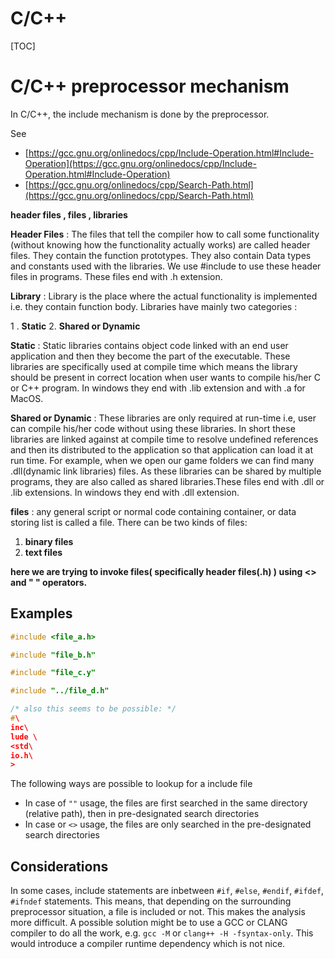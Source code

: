 C/C++
===========
[TOC]

C/C++ preprocessor mechanism
===========

In C/C++, the include mechanism is done by the preprocessor.

See
 - [https://gcc.gnu.org/onlinedocs/cpp/Include-Operation.html#Include-Operation](https://gcc.gnu.org/onlinedocs/cpp/Include-Operation.html#Include-Operation)
 - [https://gcc.gnu.org/onlinedocs/cpp/Search-Path.html](https://gcc.gnu.org/onlinedocs/cpp/Search-Path.html)
 
 
 
 **header files , files , libraries**
 
 **Header Files** : The files that tell the compiler how to call some functionality (without knowing how the functionality actually works) are called header files. They contain the function prototypes. They also contain Data types and constants used with the libraries. We use #include to use these header files in programs. These files end with .h extension.
 
 **Library** : Library is the place where the actual functionality is implemented i.e. they contain function body. Libraries have mainly two categories :

1 . **Static**
2. **Shared or Dynamic**

**Static** : Static libraries contains object code linked with an end user application and then they become the part of the executable. These libraries are specifically used at compile time which means the library should be present in correct location when user wants to compile his/her C or C++ program. In windows they end with .lib extension and with .a for MacOS.

**Shared or Dynamic** : These libraries are only required at run-time i.e, user can compile his/her code without using these libraries. In short these libraries are linked against at compile time to resolve undefined references and then its distributed to the application so that application can load it at run time. For example, when we open our game folders we can find many .dll(dynamic link libraries) files. As these libraries can be shared by multiple programs, they are also called as shared libraries.These files end with .dll or .lib extensions. In windows they end with .dll extension.

**files** : any general script or normal code containing container, or data storing list is called a file. There can be two kinds of files:

1. **binary files**
2. **text files**

**here we  are trying to invoke files( specifically header files(.h) ) using <> and " " operators.**


Examples
-----------

```C
#include <file_a.h>

#include "file_b.h"

#include "file_c.y"

#include "../file_d.h"

/* also this seems to be possible: */
#\
inc\
lude \
<std\
io.h\
>

```

The following ways are possible to lookup for a include file
 - In case of `""` usage, the files are first searched in the same directory (relative path), then in 
   pre-designated search directories 
 - In case or `<>` usage, the files are only searched in the pre-designated search directories



Considerations
---------------
In some cases, include statements are inbetween `#if`, `#else`, `#endif`, `#ifdef`, `#ifndef` statements.
This means, that depending on the surrounding preprocessor situation, a file is included or not.
This makes the analysis more difficult. A possible solution might be to use a GCC or CLANG compiler
to do all the work, e.g. `gcc -M` or `clang++ -H -fsyntax-only`.
This would introduce a compiler runtime dependency which is not nice.

